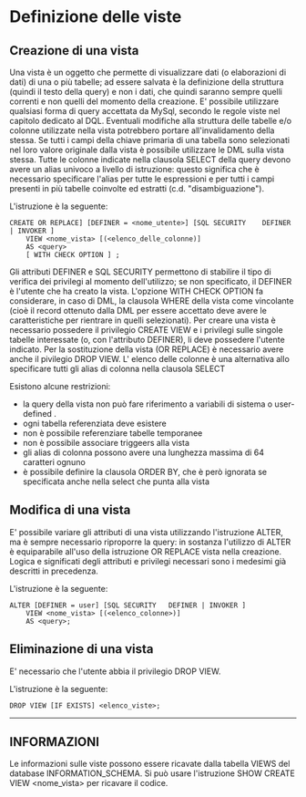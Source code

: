 # Definizione delle viste

## Creazione di una vista

Una vista è un oggetto che permette di visualizzare dati (o elaborazioni di dati) di una o più tabelle; ad essere salvata è la definizione della struttura (quindi il testo della query) e non i dati, che quindi saranno sempre quelli correnti e non quelli del momento della creazione.
E' possibile utilizzare qualsiasi forma di query accettata da MySql, secondo le regole viste nel capitolo dedicato al DQL.
Eventuali modifiche alla struttura delle tabelle e/o colonne utilizzate nella vista potrebbero portare all'invalidamento della stessa.
Se tutti i campi della chiave primaria di una tabella sono selezionati nel loro valore originale dalla vista è possibile utilizzare le DML sulla vista stessa.
Tutte le colonne indicate nella clausola SELECT della query devono avere un alias univoco a livello di istruzione: questo significa che è necessario specificare l'alias per tutte le espressioni e per tutti i campi presenti in più tabelle coinvolte ed estratti (c.d. "disambiguazione").

L'istruzione è la seguente:

    CREATE OR REPLACE] [DEFINER = <nome_utente>] [SQL SECURITY    DEFINER | INVOKER ]
        VIEW <nome_vista> [(<elenco_delle_colonne)]
        AS <query>
        [ WITH CHECK OPTION ] ;

Gli attributi DEFINER e SQL SECURITY permettono di stabilire il tipo di verifica dei privilegi al momento dell'utilizzo; se non specificato, il DEFINER è l'utente che ha creato la vista.
L'opzione WITH CHECK OPTION fa considerare, in caso di DML, la clausola WHERE della vista come vincolante (cioè il record ottenuto dalla DML per essere accettato deve avere le caratteristiche per rientrare in quelli selezionati).
Per creare una vista è necessario possedere il privilegio CREATE VIEW e i privilegi sulle singole tabelle interessate (o, con l'attributo DEFINER), li deve possedere l'utente indicato.
Per la sostituzione della vista (OR REPLACE) è necessario avere anche il pivilegio DROP VIEW.
L' elenco delle colonne è una alternativa allo specificare tutti gli alias di colonna nella clausola SELECT

Esistono alcune restrizioni:
- la query della vista non può fare riferimento a variabili di sistema o user-defined .
- ogni tabella referenziata deve esistere
- non è possibile referenziare tabelle temporanee
- non è possibile associare triggeers alla vista
- gli alias di colonna possono avere una lunghezza massima di 64 caratteri ognuno
- è possibile definire la clausola ORDER BY, che è però ignorata se specificata anche nella select che punta alla vista


## Modifica di una vista

E' possibile variare gli attributi di una vista utilizzando l'istruzione ALTER, ma è sempre necessario riproporre la query: in sostanza l'utilizzo di ALTER è equiparabile all'uso della istruzione OR REPLACE vista nella creazione.
Logica e significati degli attributi e privilegi necessari sono i medesimi già descritti in precedenza.

L'istruzione è la seguente:

    ALTER [DEFINER = user] [SQL SECURITY   DEFINER | INVOKER ]    
    	VIEW <nome_vista> [(<elenco_colonne>)]
        AS <query>;

## Eliminazione di una vista

E' necessario che l'utente abbia il privilegio DROP VIEW.

L'istruzione è la seguente:

    DROP VIEW [IF EXISTS] <elenco_viste>;

--------------------------

## INFORMAZIONI
    
Le informazioni sulle viste possono essere ricavate dalla tabella VIEWS del database INFORMATION_SCHEMA. 
Si può usare l'istruzione SHOW CREATE VIEW <nome_vista> per ricavare il codice.

